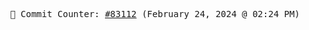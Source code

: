 <p align="center">
    <samp>
        📮 Commit Counter: <a href="https://github.com/Javascript-void0/Javascript-void0/commits/main">#83112</a> (February 24, 2024 @ 02:24 PM)
    </samp>
</p>
